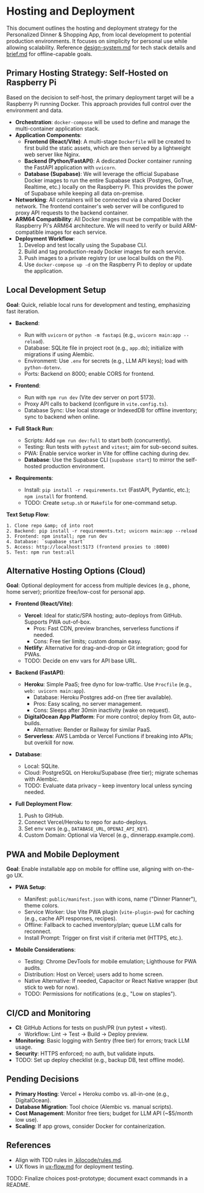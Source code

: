 # Hosting and Deployment

This document outlines the hosting and deployment strategy for the Personalized Dinner & Shopping App, from local development to potential production environments. It focuses on simplicity for personal use while allowing scalability. Reference [design-system.md](design-system.md) for tech stack details and [brief.md](brief.md) for offline-capable goals.

## Primary Hosting Strategy: Self-Hosted on Raspberry Pi

Based on the decision to self-host, the primary deployment target will be a Raspberry Pi running Docker. This approach provides full control over the environment and data.

- **Orchestration**: `docker-compose` will be used to define and manage the multi-container application stack.
- **Application Components**:
    - **Frontend (React/Vite)**: A multi-stage `Dockerfile` will be created to first build the static assets, which are then served by a lightweight web server like Nginx.
    - **Backend (Python/FastAPI)**: A dedicated Docker container running the FastAPI application with `uvicorn`.
    - **Database (Supabase)**: We will leverage the official Supabase Docker images to run the entire Supabase stack (Postgres, GoTrue, Realtime, etc.) locally on the Raspberry Pi. This provides the power of Supabase while keeping all data on-premise.
- **Networking**: All containers will be connected via a shared Docker network. The frontend container's web server will be configured to proxy API requests to the backend container.
- **ARM64 Compatibility**: All Docker images must be compatible with the Raspberry Pi's ARM64 architecture. We will need to verify or build ARM-compatible images for each service.
- **Deployment Workflow**:
  1. Develop and test locally using the Supabase CLI.
  2. Build and tag production-ready Docker images for each service.
  3. Push images to a private registry (or use local builds on the Pi).
  4. Use `docker-compose up -d` on the Raspberry Pi to deploy or update the application.

## Local Development Setup
**Goal**: Quick, reliable local runs for development and testing, emphasizing fast iteration.

- **Backend**:
  - Run with `uvicorn` or `python -m fastapi` (e.g., `uvicorn main:app --reload`).
  - Database: SQLite file in project root (e.g., `app.db`); initialize with migrations if using Alembic.
  - Environment: Use `.env` for secrets (e.g., LLM API keys); load with `python-dotenv`.
  - Ports: Backend on 8000; enable CORS for frontend.

- **Frontend**:
  - Run with `npm run dev` (Vite dev server on port 5173).
  - Proxy API calls to backend (configure in `vite.config.ts`).
  - Database Sync: Use local storage or IndexedDB for offline inventory; sync to backend when online.

- **Full Stack Run**:
  - Scripts: Add `npm run dev:full` to start both (concurrently).
  - Testing: Run tests with `pytest` and `vitest`; aim for sub-second suites.
  - PWA: Enable service worker in Vite for offline caching during dev.
  - **Database**: Use the Supabase CLI (`supabase start`) to mirror the self-hosted production environment.

- **Requirements**:
  - Install: `pip install -r requirements.txt` (FastAPI, Pydantic, etc.); `npm install` for frontend.
  - TODO: Create `setup.sh` or `Makefile` for one-command setup.

**Text Setup Flow**:
```
1. Clone repo &amp; cd into root
2. Backend: pip install -r requirements.txt; uvicorn main:app --reload
3. Frontend: npm install; npm run dev
4. Database: `supabase start`
5. Access: http://localhost:5173 (frontend proxies to :8000)
5. Test: npm run test:all
```

## Alternative Hosting Options (Cloud)
**Goal**: Optional deployment for access from multiple devices (e.g., phone, home server); prioritize free/low-cost for personal app.

- **Frontend (React/Vite)**:
  - **Vercel**: Ideal for static/SPA hosting; auto-deploys from GitHub. Supports PWA out-of-box.
    - Pros: Fast CDN, preview branches, serverless functions if needed.
    - Cons: Free tier limits; custom domain easy.
  - **Netlify**: Alternative for drag-and-drop or Git integration; good for PWAs.
  - TODO: Decide on env vars for API base URL.

- **Backend (FastAPI)**:
  - **Heroku**: Simple PaaS; free dyno for low-traffic. Use `Procfile` (e.g., `web: uvicorn main:app`).
    - Database: Heroku Postgres add-on (free tier available).
    - Pros: Easy scaling, no server management.
    - Cons: Sleeps after 30min inactivity (wake on request).
  - **DigitalOcean App Platform**: For more control; deploy from Git, auto-builds.
    - Alternative: Render or Railway for similar PaaS.
  - **Serverless**: AWS Lambda or Vercel Functions if breaking into APIs; but overkill for now.

- **Database**:
  - Local: SQLite.
  - Cloud: PostgreSQL on Heroku/Supabase (free tier); migrate schemas with Alembic.
  - TODO: Evaluate data privacy – keep inventory local unless syncing needed.

- **Full Deployment Flow**:
  1. Push to GitHub.
  2. Connect Vercel/Heroku to repo for auto-deploys.
  3. Set env vars (e.g., `DATABASE_URL`, `OPENAI_API_KEY`).
  4. Custom Domain: Optional via Vercel (e.g., dinnerapp.example.com).

## PWA and Mobile Deployment
**Goal**: Enable installable app on mobile for offline use, aligning with on-the-go UX.

- **PWA Setup**:
  - Manifest: `public/manifest.json` with icons, name ("Dinner Planner"), theme colors.
  - Service Worker: Use Vite PWA plugin (`vite-plugin-pwa`) for caching (e.g., cache API responses, recipes).
  - Offline: Fallback to cached inventory/plan; queue LLM calls for reconnect.
  - Install Prompt: Trigger on first visit if criteria met (HTTPS, etc.).

- **Mobile Considerations**:
  - Testing: Chrome DevTools for mobile emulation; Lighthouse for PWA audits.
  - Distribution: Host on Vercel; users add to home screen.
  - Native Alternative: If needed, Capacitor or React Native wrapper (but stick to web for now).
  - TODO: Permissions for notifications (e.g., "Low on staples").

## CI/CD and Monitoring
- **CI**: GitHub Actions for tests on push/PR (run pytest + vitest).
  - Workflow: Lint → Test → Build → Deploy preview.
- **Monitoring**: Basic logging with Sentry (free tier) for errors; track LLM usage.
- **Security**: HTTPS enforced; no auth, but validate inputs.
- TODO: Set up deploy checklist (e.g., backup DB, test offline mode).

## Pending Decisions
- **Primary Hosting**: Vercel + Heroku combo vs. all-in-one (e.g., DigitalOcean).
- **Database Migration**: Tool choice (Alembic vs. manual scripts).
- **Cost Management**: Monitor free tiers; budget for LLM API (~$5/month low use).
- **Scaling**: If app grows, consider Docker for containerization.

## References
- Align with TDD rules in [.kilocode/rules.md](../.kilocode/rules.md).
- UX flows in [ux-flow.md](ux-flow.md) for deployment testing.

TODO: Finalize choices post-prototype; document exact commands in a README.